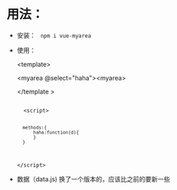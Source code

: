 
# 用法：


* 安装：
<code> npm i vue-myarea </code>

* 使用：

	&lt;template&gt;

	&lt;myarea @select="haha"&gt;&lt;myarea&gt;

	&lt;/template &gt;


	<code>
	&lt;script&gt;

		methods:{
			haha:function(d){
			}
		}	
	&lt;/script&gt;	
	</code>

* 数据（data.js) 换了一个版本的，应该比之前的要新一些	



